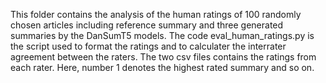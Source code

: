 This folder contains the analysis of the human ratings of 100 randomly chosen articles including reference summary and three generated summaries by the DanSumT5 models. 
The code eval_human_ratings.py is the script used to format the ratings and to calculater the interrater agreement between the raters. 
The two csv files contains the ratings from each rater. Here, number 1 denotes the highest rated summary and so on. 
